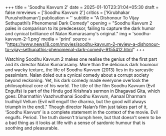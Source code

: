 +++
title = 'Soodhu Kavvum 2'
date = 2025-01-10T23:31:04+05:30
draft = false
mreviews = ['Soodhu Kavvum 2']
critics = ['Kirubhakar Purushothaman']
publication = ''
subtitle = "A Dishonour To Vijay Sethupathi’s Phenomenal Dark Comedy"
opening = "Soodhu Kavvum 2 pales in comparison to its predecessor, failing to capture the dark humor and cynical brilliance of Nalan Kumarasamy's original."
img = 'soodhu-kavvum-2-1.png'
media = 'print'
source = "https://www.news18.com/movies/soodhu-kavvum-2-review-a-dishonour-to-vijay-sethupathis-phenomenal-dark-comedy-9155412.html"
+++

Watching Soodhu Kavvum 2 makes one realise the genius of the first part and its director Nalan Kumarasamy. More than the delicious dark houmour and wacky texture, the life of Soodhu Kavvum (2013) lies in its sarcastic pessimism. Nalan doled out a cynical comedy about a corrupt society beyond reckoning. Yet, his dark comedy made everyone overlook the philosophical core of his world. The title of the film Soodhu Kavvum (Evil Engulfs) is part of the Hindu god Krishna’s sermon in Bhagavad Gita, which goes: Dharmathin Vaazhvuthanai Soodhu Kavvum, Aanaal Dharmam Irudhiyil Vellum (Evil will engulf the dharma, but the good will always triumph in the end)." Though director Nalan’s film just takes part of it, ‘Soodhu Kavvum’ is a complete statement in the context of the movie. Evil engulfs. Period. The truth doesn’t triumph here, but that doesn’t seem to be a bad thing as it looks at life with a sense of sardonic humour that is soothing and pleasurable.
